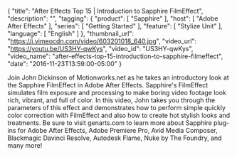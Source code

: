 {
  "title": "After Effects Top 15 | Introduction to Sapphire FilmEffect",
  "description": "",
  "tagging": {
    "product": [
      "Sapphire"
    ],
    "host": [
      "Adobe After Effects"
    ],
    "series": [
      "Getting Started"
    ],
    "feature": [
      "Stylize Unit"
    ],
    "language": [
      "English"
    ]
  },
  "thumbnail_url": "https://i.vimeocdn.com/video/603201018_640.jpg",
  "video_url": "https://youtu.be/US3HY-qwKys",
  "video_id": "US3HY-qwKys",
  "video_name": "after-effects-top-15-introduction-to-sapphire-filmeffect",
  "date": "2016-11-23T13:59:00-05:00"
}

Join John Dickinson of Motionworks.net as he takes an introductory look at the
Sapphire FilmEffect in Adobe After Effects. Sapphire's FilmEffect simulates
film exposure and processing to make boring video footage look rich, vibrant,
and full of color. In this video, John takes you through the parameters of
this effect and demonstrates how to perform simple quickly color correction
with FilmEffect and also how to create hot stylish looks and treatments. Be
sure to visit genarts.com to learn more about Sapphire plug-ins for Adobe
After Effects, Adobe Premiere Pro, Avid Media Composer, Blackmagic Davinci
Resolve, Autodesk Flame, Nuke by The Foundry, and many more!
